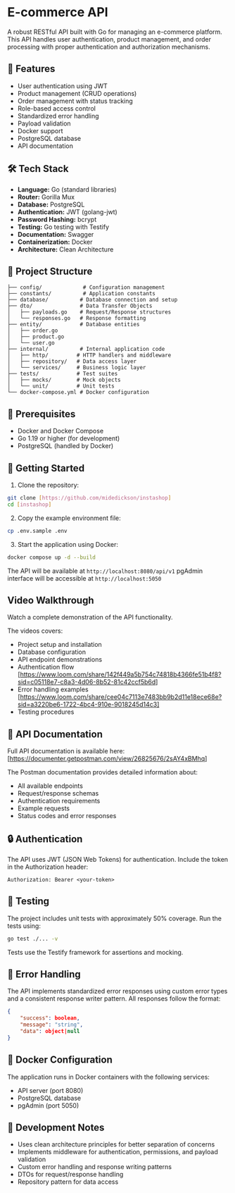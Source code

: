 # E-commerce API

A robust RESTful API built with Go for managing an e-commerce platform. This API handles user authentication, product management, and order processing with proper authentication and authorization mechanisms.

## 🚀 Features

- User authentication using JWT
- Product management (CRUD operations)
- Order management with status tracking
- Role-based access control
- Standardized error handling
- Payload validation
- Docker support
- PostgreSQL database
- API documentation

## 🛠 Tech Stack

- **Language:** Go (standard libraries)
- **Router:** Gorilla Mux
- **Database:** PostgreSQL
- **Authentication:** JWT (golang-jwt)
- **Password Hashing:** bcrypt
- **Testing:** Go testing with Testify
- **Documentation:** Swagger
- **Containerization:** Docker
- **Architecture:** Clean Architecture

## 📁 Project Structure

```
├── config/             # Configuration management
├── constants/          # Application constants
├── database/          # Database connection and setup
├── dto/               # Data Transfer Objects
│   ├── payloads.go    # Request/Response structures
│   └── responses.go   # Response formatting
├── entity/            # Database entities
│   ├── order.go
│   ├── product.go
│   └── user.go
├── internal/          # Internal application code
│   ├── http/         # HTTP handlers and middleware
│   ├── repository/   # Data access layer
│   └── services/     # Business logic layer
├── tests/            # Test suites
│   ├── mocks/        # Mock objects
│   └── unit/         # Unit tests
└── docker-compose.yml # Docker configuration
```

## 🔧 Prerequisites

- Docker and Docker Compose
- Go 1.19 or higher (for development)
- PostgreSQL (handled by Docker)

## 🚀 Getting Started

1. Clone the repository:

```bash
git clone [https://github.com/midedickson/instashop]
cd [instashop]
```

2. Copy the example environment file:

```bash
cp .env.sample .env
```

3. Start the application using Docker:

```bash
docker compose up -d --build
```

The API will be available at `http://localhost:8080/api/v1`
pgAdmin interface will be accessible at `http://localhost:5050`

## Video Walkthrough

Watch a complete demonstration of the API functionality.

The videos covers:

- Project setup and installation
- Database configuration
- API endpoint demonstrations
- Authentication flow [https://www.loom.com/share/142f449a5b754c74818b4366fe51b4f8?sid=c05118e7-c8a3-4d06-8b52-81c42ccf5b6d]
- Error handling examples [https://www.loom.com/share/cee04c7113e7483bb9b2d11e18ece68e?sid=a3220be6-1722-4bc4-910e-9018245d14c3]
- Testing procedures

## 📄 API Documentation

Full API documentation is available here: [https://documenter.getpostman.com/view/26825676/2sAY4xBMhq]

The Postman documentation provides detailed information about:

- All available endpoints
- Request/response schemas
- Authentication requirements
- Example requests
- Status codes and error responses

## 🔒 Authentication

The API uses JWT (JSON Web Tokens) for authentication. Include the token in the Authorization header:

```
Authorization: Bearer <your-token>
```

## 🧪 Testing

The project includes unit tests with approximately 50% coverage. Run the tests using:

```bash
go test ./... -v
```

Tests use the Testify framework for assertions and mocking.

## 🔧 Error Handling

The API implements standardized error responses using custom error types and a consistent response writer pattern. All responses follow the format:

```json
{
    "success": boolean,
    "message": "string",
    "data": object|null
}
```

## 🐳 Docker Configuration

The application runs in Docker containers with the following services:

- API server (port 8080)
- PostgreSQL database
- pgAdmin (port 5050)

## 📝 Development Notes

- Uses clean architecture principles for better separation of concerns
- Implements middleware for authentication, permissions, and payload validation
- Custom error handling and response writing patterns
- DTOs for request/response handling
- Repository pattern for data access
